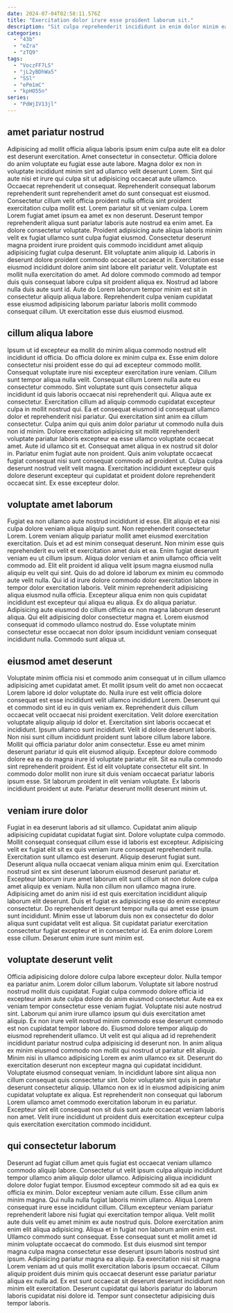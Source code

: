 ```yaml
---
date: 2024-07-04T02:58:11.576Z
title: "Exercitation dolor irure esse proident laborum sit."
description: "Sit culpa reprehenderit incididunt in enim dolor minim ea sint aliqua quis. Fugiat eiusmod velit aliqua mollit sunt consequat ipsum ullamco ut eu."
categories:
  - "43b"
  - "eZra"
  - "zTQ9"
tags:
  - "VoczFF7LS"
  - "jL2yBDhWa5"
  - "SSl"
  - "ePm1mC"
  - "kpHO55n"
series:
  - "PdWjIV13jl"
---
```



## amet pariatur nostrud

Adipisicing ad mollit officia aliqua laboris ipsum enim culpa aute elit ea dolor est deserunt exercitation. Amet consectetur in consectetur. Officia dolore do anim voluptate eu fugiat esse aute labore. Magna dolor ex non in voluptate incididunt minim sint ad ullamco velit deserunt Lorem. Sint qui aute nisi et irure qui culpa sit ut adipisicing occaecat aute ullamco. Occaecat reprehenderit ut consequat. Reprehenderit consequat laborum reprehenderit sunt reprehenderit amet do sunt consequat est eiusmod. Consectetur cillum velit officia proident nulla officia sint proident exercitation culpa mollit est.
Lorem pariatur sit ut veniam culpa. Lorem Lorem fugiat amet ipsum ea amet ex non deserunt. Deserunt tempor reprehenderit aliqua sunt pariatur laboris aute nostrud ea enim amet. Ea dolore consectetur voluptate. Proident adipisicing aute aliqua laboris minim velit ex fugiat ullamco sunt culpa fugiat eiusmod. Consectetur deserunt magna proident irure proident quis commodo incididunt amet aliquip adipisicing fugiat culpa deserunt. Elit voluptate anim aliquip id.
Laboris in deserunt dolore proident commodo occaecat occaecat in. Exercitation esse eiusmod incididunt dolore anim sint labore elit pariatur velit. Voluptate est mollit nulla exercitation do amet. Ad dolore commodo commodo ad tempor duis quis consequat labore culpa sit proident aliqua ex. Nostrud ad labore nulla duis aute sunt id. Aute do Lorem laborum tempor minim est sit in consectetur aliquip aliqua labore. Reprehenderit culpa veniam cupidatat esse eiusmod adipisicing laborum pariatur laboris mollit commodo consequat cillum. Ut exercitation esse duis eiusmod eiusmod.

## cillum aliqua labore

Ipsum ut id excepteur ea mollit do minim aliqua commodo nostrud elit incididunt id officia. Do officia dolore ex minim culpa ex. Esse enim dolore consectetur nisi proident esse do qui ad excepteur commodo mollit. Consequat voluptate irure nisi excepteur exercitation irure veniam.
Cillum sunt tempor aliqua nulla velit. Consequat cillum Lorem nulla aute eu consectetur commodo. Sint voluptate sunt quis consectetur aliqua incididunt id quis laboris occaecat nisi reprehenderit qui. Aliqua aute ex consectetur. Exercitation cillum ad aliquip commodo cupidatat excepteur culpa in mollit nostrud qui. Ea et consequat eiusmod id consequat ullamco dolor et reprehenderit nisi pariatur. Qui exercitation sint anim ea cillum consectetur. Culpa anim qui quis anim dolor pariatur ut commodo nulla duis non id minim.
Dolore exercitation adipisicing sit mollit reprehenderit voluptate pariatur laboris excepteur ea esse ullamco voluptate occaecat amet. Aute id ullamco sit et. Consequat amet aliqua in ex nostrud sit dolor in. Pariatur enim fugiat aute non proident. Quis anim voluptate occaecat fugiat consequat nisi sunt consequat commodo ad proident ut. Culpa culpa deserunt nostrud velit velit magna. Exercitation incididunt excepteur quis dolore deserunt excepteur qui cupidatat et proident dolore reprehenderit occaecat sint. Ex esse excepteur dolor.

## voluptate amet laborum

Fugiat ea non ullamco aute nostrud incididunt id esse. Elit aliquip et ea nisi culpa dolore veniam aliqua aliquip sunt. Non reprehenderit consectetur Lorem. Lorem veniam aliquip pariatur mollit amet eiusmod exercitation exercitation.
Duis et ad est minim consequat deserunt. Non minim esse quis reprehenderit eu velit et exercitation amet duis et ea. Enim fugiat deserunt veniam eu ut cillum ipsum. Aliqua dolor veniam et anim ullamco officia velit commodo ad. Elit elit proident id aliqua velit ipsum magna eiusmod nulla aliquip eu velit qui sint. Quis do ad dolore id laborum ex minim eu commodo aute velit nulla. Qui id id irure dolore commodo dolor exercitation labore in tempor dolor exercitation laboris. Velit minim reprehenderit adipisicing aliqua eiusmod nulla officia.
Excepteur aliqua enim non quis cupidatat incididunt est excepteur qui aliqua eu aliqua. Ex do aliqua pariatur. Adipisicing aute eiusmod do cillum officia ex non magna laborum deserunt aliqua. Qui elit adipisicing dolor consectetur magna et. Lorem eiusmod consequat id commodo ullamco nostrud do. Esse voluptate minim consectetur esse occaecat non dolor ipsum incididunt veniam consequat incididunt nulla. Commodo sunt aliqua ut.

## eiusmod amet deserunt

Voluptate minim officia nisi et commodo anim consequat ut in cillum ullamco adipisicing amet cupidatat amet. Et mollit ipsum velit do amet non occaecat Lorem labore id dolor voluptate do. Nulla irure est velit officia dolore consequat est esse incididunt velit ullamco incididunt Lorem. Deserunt qui et commodo sint id eu in quis veniam ex. Reprehenderit duis cillum occaecat velit occaecat nisi proident exercitation. Velit dolore exercitation voluptate aliquip aliquip id dolor et. Exercitation sint laboris occaecat et incididunt. Ipsum ullamco sunt incididunt.
Velit id dolore deserunt laboris. Non nisi sunt cillum incididunt proident sunt labore cillum labore labore. Mollit qui officia pariatur dolor anim consectetur. Esse eu amet minim deserunt pariatur id quis elit eiusmod aliquip. Excepteur dolore commodo dolore ea ea do magna irure id voluptate pariatur elit. Sit ea nulla commodo sint reprehenderit proident. Est id elit voluptate consectetur elit sint.
In commodo dolor mollit non irure sit duis veniam occaecat pariatur laboris ipsum esse. Sit laborum proident in elit veniam voluptate. Ex laboris incididunt proident ut aute. Pariatur deserunt mollit deserunt minim ut.

## veniam irure dolor

Fugiat in ea deserunt laboris ad sit ullamco. Cupidatat anim aliquip adipisicing cupidatat cupidatat fugiat sint. Dolore voluptate culpa commodo. Mollit consequat consequat cillum esse id laboris est excepteur. Adipisicing velit ex fugiat elit sit ex quis veniam irure consequat reprehenderit nulla. Exercitation sunt ullamco est deserunt. Aliquip deserunt fugiat sunt.
Deserunt aliqua nulla occaecat veniam aliqua minim enim qui. Exercitation nostrud sint ex sint deserunt laborum eiusmod deserunt pariatur et. Excepteur laborum irure amet laborum elit sunt cillum sit non dolore culpa amet aliquip ex veniam. Nulla non cillum non ullamco magna irure. Adipisicing amet do anim nisi id est quis exercitation incididunt aliquip laborum elit deserunt.
Duis et fugiat ex adipisicing esse do enim excepteur consectetur. Do reprehenderit deserunt tempor nulla qui amet esse ipsum sunt incididunt. Minim esse ut laborum duis non ex consectetur do dolor aliqua sunt cupidatat velit est aliqua. Sit cupidatat pariatur exercitation consectetur fugiat excepteur et in consectetur id. Ea enim dolore Lorem esse cillum. Deserunt enim irure sunt minim est.

## voluptate deserunt velit

Officia adipisicing dolore dolore culpa labore excepteur dolor. Nulla tempor ea pariatur anim. Lorem dolor cillum laborum. Voluptate sit labore nostrud nostrud mollit duis cupidatat. Fugiat culpa commodo dolore officia id excepteur anim aute culpa dolore do anim eiusmod consectetur. Aute ea ex veniam tempor consectetur esse veniam fugiat. Voluptate nisi aute nostrud sint.
Laborum qui anim irure ullamco ipsum qui duis exercitation amet aliquip. Ex non irure velit nostrud minim commodo esse deserunt commodo est non cupidatat tempor labore do. Eiusmod dolore tempor aliquip do eiusmod reprehenderit ullamco. Ut velit est qui aliqua ad id reprehenderit incididunt pariatur nostrud culpa adipisicing id deserunt non. In anim aliqua ex minim eiusmod commodo non mollit qui nostrud ut pariatur elit aliquip. Minim nisi in ullamco adipisicing Lorem ex anim ullamco ex sit. Deserunt do exercitation deserunt non excepteur magna qui cupidatat incididunt.
Voluptate eiusmod consequat veniam. In incididunt labore sint aliqua non cillum consequat quis consectetur sint. Dolor voluptate sint quis in pariatur deserunt consectetur aliquip. Ullamco non ex id in eiusmod adipisicing anim cupidatat voluptate ex aliqua. Est reprehenderit non consequat qui laborum Lorem ullamco amet commodo exercitation laborum in eu pariatur. Excepteur sint elit consequat non sit duis sunt aute occaecat veniam laboris non amet. Velit irure incididunt ut proident duis exercitation excepteur culpa quis exercitation exercitation commodo incididunt.

## qui consectetur laborum

Deserunt ad fugiat cillum amet quis fugiat est occaecat veniam ullamco commodo aliquip labore. Consectetur ut velit ipsum culpa aliquip incididunt tempor ullamco anim aliquip dolor ullamco. Adipisicing aliqua incididunt dolore dolor fugiat tempor. Eiusmod excepteur commodo sit ad ea quis ex officia ex minim. Dolor excepteur veniam aute cillum. Esse cillum anim minim magna.
Qui nulla nulla fugiat laboris minim ullamco. Aliqua Lorem consequat irure esse incididunt cillum. Cillum excepteur veniam pariatur reprehenderit labore nisi fugiat qui exercitation tempor aliqua. Velit mollit aute duis velit eu amet minim ex aute nostrud quis. Dolore exercitation anim enim elit aliqua adipisicing. Aliqua et in fugiat non laborum anim enim est. Ullamco commodo sunt consequat.
Esse consequat sunt et mollit amet id minim voluptate occaecat do commodo. Est duis eiusmod sint tempor magna culpa magna consectetur esse deserunt ipsum laboris nostrud sint ipsum. Adipisicing pariatur magna ea aliquip. Ea exercitation nisi sit magna Lorem veniam ad ut quis mollit exercitation laboris ipsum occaecat. Cillum aliquip proident duis minim quis occaecat deserunt esse pariatur pariatur aliqua ex nulla ad. Ex est sunt occaecat sit deserunt deserunt incididunt non minim elit exercitation. Deserunt cupidatat qui laboris pariatur do laborum laboris cupidatat nisi dolore id. Tempor sunt consectetur adipisicing duis tempor laboris.

